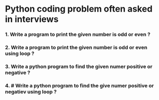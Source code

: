 #  Python coding problem often asked in interviews

###  1. Write a program to print the given number is odd or even ?
###  2. Write a program to print the given number is odd or even using loop ?
###  3. Write a python program to find the given numer positive or negative ?
###  4. # Write a python program to find the give numer positive or negatiev using loop ?